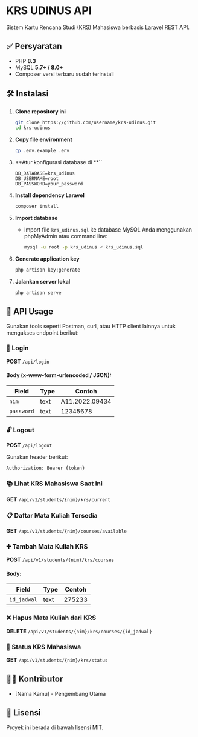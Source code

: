 # KRS UDINUS API

Sistem Kartu Rencana Studi (KRS) Mahasiswa berbasis Laravel REST API.

## ✅ Persyaratan

- PHP **8.3**
- MySQL **5.7+ / 8.0+**
- Composer versi terbaru sudah terinstall

## 🛠️ Instalasi

1. **Clone repository ini**

   ```bash
   git clone https://github.com/username/krs-udinus.git
   cd krs-udinus
   ```

2. **Copy file environment**

   ```bash
   cp .env.example .env
   ```

3. \*\*Atur konfigurasi database di \*\*\`\`

   ```dotenv
   DB_DATABASE=krs_udinus
   DB_USERNAME=root
   DB_PASSWORD=your_password
   ```

4. **Install dependency Laravel**

   ```bash
   composer install
   ```

5. **Import database**

   - Import file `krs_udinus.sql` ke database MySQL Anda menggunakan phpMyAdmin atau command line:
     ```bash
     mysql -u root -p krs_udinus < krs_udinus.sql
     ```

6. **Generate application key**

   ```bash
   php artisan key:generate
   ```

7. **Jalankan server lokal**

   ```bash
   php artisan serve
   ```

## 🚀 API Usage

Gunakan tools seperti Postman, curl, atau HTTP client lainnya untuk mengakses endpoint berikut:

### 🔐 Login

**POST** `/api/login`

#### Body (x-www-form-urlencoded / JSON):

| Field      | Type | Contoh         |
| ---------- | ---- | -------------- |
| `nim`      | text | A11.2022.09434 |
| `password` | text | 12345678       |

### 🔓 Logout

**POST** `/api/logout`

Gunakan header berikut:

```
Authorization: Bearer {token}
```

### 📚 Lihat KRS Mahasiswa Saat Ini

**GET** `/api/v1/students/{nim}/krs/current`

### 📋 Daftar Mata Kuliah Tersedia

**GET** `/api/v1/students/{nim}/courses/available`

### ➕ Tambah Mata Kuliah KRS

**POST** `/api/v1/students/{nim}/krs/courses`

#### Body:

| Field       | Type | Contoh |
| ----------- | ---- | ------ |
| `id_jadwal` | text | 275233 |

### ❌ Hapus Mata Kuliah dari KRS

**DELETE** `/api/v1/students/{nim}/krs/courses/{id_jadwal}`

### 📘 Status KRS Mahasiswa

**GET** `/api/v1/students/{nim}/krs/status`

## 🧑‍💻 Kontributor

- [Nama Kamu] - Pengembang Utama

## 📄 Lisensi

Proyek ini berada di bawah lisensi MIT.
